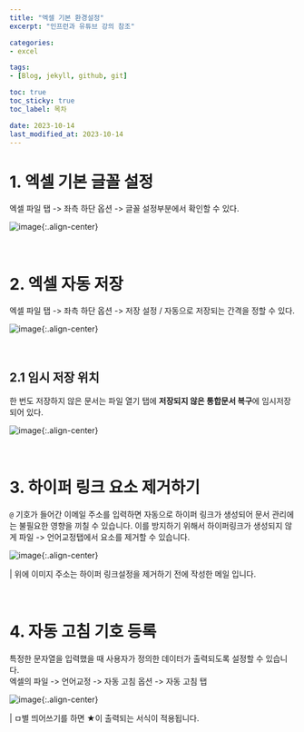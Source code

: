 ```yaml
---
title: "엑셀 기본 환경설정"
excerpt: "인프런과 유튜브 강의 참조"

categories: 
- excel

tags:
- [Blog, jekyll, github, git]

toc: true
toc_sticky: true
toc_label: 목차

date: 2023-10-14
last_modified_at: 2023-10-14
---
```


# 1. 엑셀 기본 글꼴 설정
엑셀 파일 탭 -> 좌측 하단 옵션 -> 글꼴 설정부분에서 확인할 수 있다.

![image](https://github.com/studydong/studydong.github.io/assets/57532060/fa2549e5-4412-4f57-86e0-c8b1ed0da179){:.align-center}

<br>

# 2. 엑셀 자동 저장 
엑셀 파일 탭 -> 좌측 하단 옵션 -> 저장 설정 / 자동으로 저장되는 간격을 정할 수 있다.

![image](https://github.com/studydong/studydong.github.io/assets/57532060/1dde9158-84be-4eeb-a602-0490884bd919){:.align-center}

<br>

## 2.1 임시 저장 위치
한 번도 저장하지 않은 문서는 파일 열기 탭에 **저장되지 않은 통합문서 복구**에 임시저장 되어 있다.

![image](https://github.com/studydong/studydong.github.io/assets/57532060/a8e60307-cceb-43df-809e-33a8e3b36e0e){:.align-center}

<br>

# 3. 하이퍼 링크 요소 제거하기
`@` 기호가 들어간 이메일 주소를 입력하면 자동으로 하이퍼 링크가 생성되어 문서 관리에는 불필요한 영향을 끼칠 수 있습니다.
이를 방지하기 위해서 하이퍼링크가 생성되지 않게 파일 -> 언어교정탭에서 요소를 제거할 수 있습니다.

![image](https://github.com/studydong/studydong.github.io/assets/57532060/25921c92-fd4b-422a-afd6-e062c5bb4dde){:.align-center}

| 위에 이미지 주소는 하이퍼 링크설정을 제거하기 전에 작성한 메일 입니다.

<br>

# 4. 자동 고침 기호 등록
특정한 문자열을 입력했을 때 사용자가 정의한 데이터가 출력되도록 설정할 수 있습니다. <br>
엑셀의 파일 -> 언어교정 -> 자동 고침 옵션 -> 자동 고침 탭

![image](https://github.com/studydong/studydong.github.io/assets/57532060/91dc12ad-d0fa-45a9-9df4-2b9937e9be94){:.align-center}

| ㅁ별 띄어쓰기를 하면 ★이 출력되는 서식이 적용됩니다.
